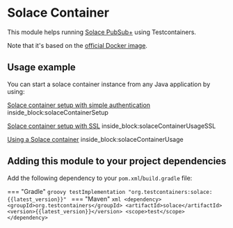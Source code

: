 # Solace Container

This module helps running [Solace PubSub+](https://solace.com/products/event-broker/software/) using Testcontainers.

Note that it's based on the [official Docker image](https://hub.docker.com/r/solace/solace-pubsub-standard).

## Usage example

You can start a solace container instance from any Java application by using:

<!--codeinclude-->
[Solace container setup with simple authentication](../../modules/solace/src/test/java/org/testcontainers/containers/SolaceContainerSMFTest.java) inside_block:solaceContainerSetup
<!--/codeinclude-->

<!--codeinclude-->
[Solace container setup with SSL](../../modules/solace/src/test/java/org/testcontainers/containers/SolaceContainerSMFTest.java) inside_block:solaceContainerUsageSSL
<!--/codeinclude-->

<!--codeinclude-->
[Using a Solace container](../../modules/solace/src/test/java/org/testcontainers/containers/SolaceContainerAMQPTest.java) inside_block:solaceContainerUsage
<!--/codeinclude-->

## Adding this module to your project dependencies

Add the following dependency to your `pom.xml`/`build.gradle` file:

=== "Gradle"
    ```groovy
    testImplementation "org.testcontainers:solace:{{latest_version}}"
    ```
=== "Maven"
    ```xml
    <dependency>
        <groupId>org.testcontainers</groupId>
        <artifactId>solace</artifactId>
        <version>{{latest_version}}</version>
        <scope>test</scope>
    </dependency>
    ```
